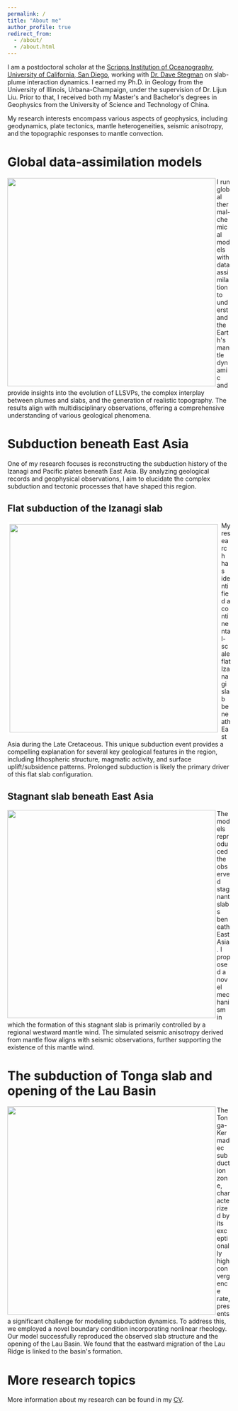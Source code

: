 ```yaml
---
permalink: /
title: "About me"
author_profile: true
redirect_from: 
  - /about/
  - /about.html
---
```


I am a postdoctoral scholar at the [Scripps Institution of Oceanography](https://scripps.ucsd.edu/), [University of California, San Diego](https://ucsd.edu/), working with [Dr. Dave Stegman](https://dstegman.scrippsprofiles.ucsd.edu/) on slab-plume interaction dynamics. I earned my Ph.D. in Geology from the University of Illinois, Urbana-Champaign, under the supervision of Dr. Lijun Liu. Prior to that, I received both my Master's and Bachelor's degrees in Geophysics from the University of Science and Technology of China.

My research interests encompass various aspects of geophysics, including geodynamics, plate tectonics, mantle heterogeneities, seismic anisotropy, and the topographic responses to mantle convection.

Global data-assimilation models
======
<img align="left" width="470" src="https://diandianpeng.github.io/images/global_models.gif">
I run global thermal-chemical models with data assimilation to understand the Earth's mantle dynamic and provide insights into the evolution of LLSVPs, the complex interplay between plumes and slabs, and the generation of realistic topography. The results align with multidisciplinary observations, offering a comprehensive understanding of various geological phenomena.

<br clear="left"/>

Subduction beneath East Asia
======
One of my research focuses is reconstructing the subduction history of the Izanagi and Pacific plates beneath East Asia. By analyzing geological records and geophysical observations, I aim to elucidate the complex subduction and tectonic processes that have shaped this region.

Flat subduction of the Izanagi slab
------
<img align="left" width="470" src="https://diandianpeng.github.io/images/subduction_east_asia.png" style="border:5px solid white">
My research has identified a continental-scale flat Izanagi slab beneath East Asia during the Late Cretaceous. This unique subduction event provides a compelling explanation for several key geological features in the region, including lithospheric structure, magmatic activity, and surface uplift/subsidence patterns. Prolonged subduction is likely the primary driver of this flat slab configuration.

<br clear="left"/>

Stagnant slab beneath East Asia
------
<img align="left" width="470" src="https://diandianpeng.github.io/images/izanagi_slab.png">
The models reproduced the observed stagnant slabs beneath East Asia. I proposed a novel mechanism in which the formation of this stagnant slab is primarily controlled by a regional westward mantle wind. The simulated seismic anisotropy derived from mantle flow aligns with seismic observations, further supporting the existence of this mantle wind.

<br clear="left"/>

The subduction of Tonga slab and opening of the Lau Basin
======
<img align="left" width="470" src="https://diandianpeng.github.io/images/lau_basin_opening.png">
The Tonga-Kermadec subduction zone, characterized by its exceptionally high convergence rate, presents a significant challenge for modeling subduction dynamics. To address this, we employed a novel boundary condition incorporating nonlinear rheology. Our model successfully reproduced the observed slab structure and the opening of the Lau Basin. We found that the eastward migration of the Lau Ridge is linked to the basin's formation.

<br clear="left"/>

More research topics
======
More information about my research can be found in my [CV](https://diandianpeng.github.io/cv/). 
